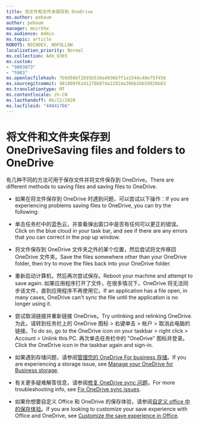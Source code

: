 ```yaml
---
title: 将文件和文件夹保存到 OneDrive
ms.author: pebaum
author: pebaum
manager: mnirkhe
ms.audience: Admin
ms.topic: article
ROBOTS: NOINDEX, NOFOLLOW
localization_priority: Normal
ms.collection: Adm_O365
ms.custom:
- "9003073"
- "5903"
ms.openlocfilehash: 7b9d56bf2b95b534a4936b7f1a1544c40e75f450
ms.sourcegitcommit: 981880f6141278b87da22924a39bb1bb5892bb83
ms.translationtype: MT
ms.contentlocale: zh-CN
ms.lasthandoff: 06/22/2020
ms.locfileid: "44841766"
---
```

# <a name="saving-files-and-folders-to-onedrive"></a><span data-ttu-id="bdf87-102">将文件和文件夹保存到 OneDrive</span><span class="sxs-lookup"><span data-stu-id="bdf87-102">Saving files and folders to OneDrive</span></span>

<span data-ttu-id="bdf87-103">有几种不同的方法可用于保存文件并将文件保存到 OneDrive。</span><span class="sxs-lookup"><span data-stu-id="bdf87-103">There are different methods to saving files and saving files to OneDrive.</span></span>

- <span data-ttu-id="bdf87-104">如果在将文件保存到 OneDrive 时遇到问题，可以尝试以下操作：</span><span class="sxs-lookup"><span data-stu-id="bdf87-104">If you are experiencing problems saving files to OneDrive, you can try the following:</span></span>

- <span data-ttu-id="bdf87-105">单击任务栏中的蓝色云，并查看弹出窗口中是否有任何可以更正的错误。</span><span class="sxs-lookup"><span data-stu-id="bdf87-105">Click on the blue cloud in your task bar, and see if there are any errors that you can correct in the pop up window.</span></span>
- <span data-ttu-id="bdf87-106">将文件保存到 OneDrive 文件夹之外的某个位置，然后尝试将文件移回 OneDrive 文件夹。</span><span class="sxs-lookup"><span data-stu-id="bdf87-106">Save the files somewhere other than your OneDrive folder, then try to move the files back into your OneDrive folder.</span></span>
- <span data-ttu-id="bdf87-107">重新启动计算机，然后再次尝试保存。</span><span class="sxs-lookup"><span data-stu-id="bdf87-107">Reboot your machine and attempt to save again.</span></span> <span data-ttu-id="bdf87-108">如果应用程序打开了文件，在很多情况下，OneDrive 将无法同步该文件，直到应用程序不再使用它。</span><span class="sxs-lookup"><span data-stu-id="bdf87-108">If an application has a file open, in many cases, OneDrive can't sync the file until the application is no longer using it.</span></span>
- <span data-ttu-id="bdf87-109">尝试取消链接并重新链接 OneDrive。</span><span class="sxs-lookup"><span data-stu-id="bdf87-109">Try unlinking and relinking OneDrive.</span></span> <span data-ttu-id="bdf87-110">为此，请转到任务栏上的 OneDrive 图标 > 右键单击 > 帐户 > 取消此电脑的链接。</span><span class="sxs-lookup"><span data-stu-id="bdf87-110">To do so, go to the OneDrive icon on your taskbar > right click > Account > Unlink this PC.</span></span> <span data-ttu-id="bdf87-111">再次单击任务栏中的 "OneDrive" 图标并登录。</span><span class="sxs-lookup"><span data-stu-id="bdf87-111">Click the OneDrive icon in the taskbar again and sign-in.</span></span>
- <span data-ttu-id="bdf87-112">如果遇到存储问题，请参阅[管理您的 OneDrive For business 存储](https://support.microsoft.com/office/31519161-059c-4764-b6f8-f5cd29f7fe68)。</span><span class="sxs-lookup"><span data-stu-id="bdf87-112">If you are experiencing a storage issue, see  [Manage your OneDrive for Business storage](https://support.microsoft.com/office/31519161-059c-4764-b6f8-f5cd29f7fe68).</span></span>
- <span data-ttu-id="bdf87-113">有关更多疑难解答信息，请参阅[修复 OneDrive sync 问题](https://docs.microsoft.com/alchemyinsights/fix-onedrive-sync-issues)。</span><span class="sxs-lookup"><span data-stu-id="bdf87-113">For more troubleshooting info, see  [Fix OneDrive sync issues](https://docs.microsoft.com/alchemyinsights/fix-onedrive-sync-issues).</span></span>  
- <span data-ttu-id="bdf87-114">如果你想要自定义 Office 和 OneDrive 的保存体验，请参阅[自定义 office 中的保存体验](https://support.microsoft.com/office/786200a7-f5f2-4d26-a3ae-b78c60dd5d3b)。</span><span class="sxs-lookup"><span data-stu-id="bdf87-114">If you are looking to customize your save experience with Office and OneDrive, see  [Customize the save experience in Office](https://support.microsoft.com/office/786200a7-f5f2-4d26-a3ae-b78c60dd5d3b).</span></span>
